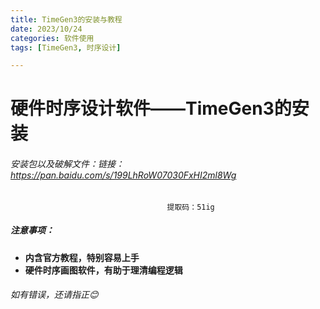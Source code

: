 ```yaml
---
title: TimeGen3的安装与教程
date: 2023/10/24
categories: 软件使用
tags: [TimeGen3, 时序设计]

---
```


<!-- toc -->

<!-- more -->

# 硬件时序设计软件——TimeGen3的安装

###### 安装包以及破解文件：链接：https://pan.baidu.com/s/199LhRoW07030FxHI2ml8Wg 
                                       提取码：51ig
##### 注意事项：

- **内含官方教程，特别容易上手**
- **硬件时序画图软件，有助于理清编程逻辑**

###### 如有错误，还请指正😊
